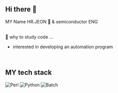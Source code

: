 <h2>Hi there 👋</h2>
MY Name HR.JEON 🤖 & semiconductor ENG<br /><br />

💬 why to study code ...<br />
- interested in developing an automation program


<br />

<h2>MY tech stack</h2>

![Perl](https://img.shields.io/badge/Perl-D14836?style=for-the-badge&logo=Perl&logoColor=white)
![Python](https://img.shields.io/badge/Python-07C160?style=for-the-badge&logo=Python&logoColor=white)
![Batch](https://img.shields.io/badge/Batch-00B2FF?style=for-the-badge&logo=Batch&logoColor=white)
